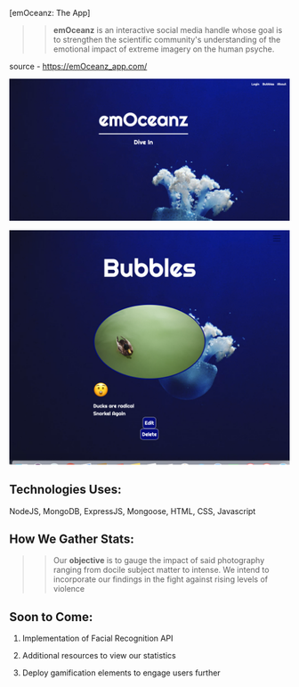 [emOceanz: The App]

>> **emOceanz** is an interactive social media handle whose goal is to strengthen the scientific community's 
understanding of the emotional impact of extreme imagery on the human psyche. 

source - https://emOceanz_app.com/

![Screenshot](/public/images/screenshot1.png "Screenshot")


![Screenshot](/public/images/screenshot.png "Screenshot")

## Technologies Uses:

NodeJS, MongoDB, ExpressJS, Mongoose, HTML, CSS, Javascript

## How We Gather Stats:

>> Our **objective** is to gauge the impact of said photography ranging from docile subject matter to intense. We
intend to incorporate our findings in the fight against rising levels of violence 

## Soon to Come:

1. Implementation of Facial Recognition API

2. Additional resources to view our statistics

3. Deploy gamification elements to engage users further


